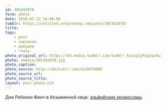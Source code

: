 ```yaml
---
id: 385342978
form: photo
date: 2010-02-12 14:00:00
tumblr: https://untitled.urbansheep.com/post/385342978/
title:
tags:
    - post
    - картинки
    - девушки
    - глаза
photo_original_url: https://64.media.tumblr.com/tumblr_kxiop2yPxg1qz4wzio1_1280.jpg
photo: /media/385342978.jpg
photo_caption: 
photo_source: http://decluttr.com/4128478005
photo_source_url:
photo_source_title:
layout: post-photo.njk
---
```


<p>Дни Ребекки Финч в безымянной овце: <a href="http://decluttr.com/4128478005">эльфийские хромосомы</a>.</p>
